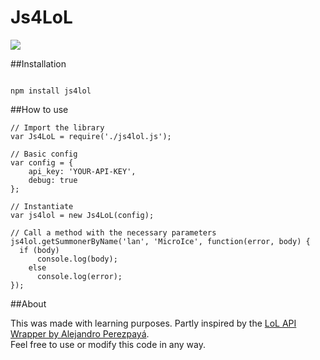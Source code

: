 # Js4LoL

<a href="https://travis-ci.org/dapaternina1691/Js4LoL"><img src="https://travis-ci.org/dapaternina1691/Js4LoL.svg?branch=master"/></a>

##Installation

```

npm install js4lol

```

##How to use

```node
// Import the library
var Js4LoL = require('./js4lol.js');

// Basic config
var config = {
	api_key: 'YOUR-API-KEY', 
	debug: true 
};

// Instantiate
var js4lol = new Js4LoL(config);

// Call a method with the necessary parameters
js4lol.getSummonerByName('lan', 'MicroIce', function(error, body) {
  if (body)
 	  console.log(body);
	else
	  console.log(error);
});
```




##About

This was made with learning purposes. Partly inspired by the <a href="https://github.com/alexperezpaya/irelia">LoL API Wrapper by Alejandro Perezpayá</a>.
<br>Feel free to use or modify this code in any way.
